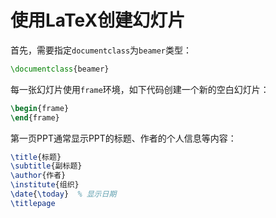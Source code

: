 # 使用LaTeX创建幻灯片

首先，需要指定`documentclass`为`beamer`类型：

```tex
\documentclass{beamer}
```

每一张幻灯片使用`frame`环境，如下代码创建一个新的空白幻灯片：

```tex
\begin{frame}
\end{frame}
```

第一页PPT通常显示PPT的标题、作者的个人信息等内容：

```tex
\title{标题}
\subtitle{副标题}
\author{作者}
\institute{组织}
\date{\today}  % 显示日期
\titlepage
```